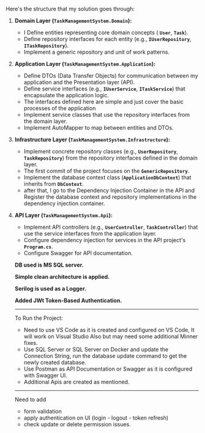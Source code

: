 Here's the structure that my solution goes through:

1. **Domain Layer (`TaskManagementSystem.Domain`):**
    - I Define entities representing core domain concepts ( **`User`**, **`Task`**).
    - Define repository interfaces for each entity (e.g., **`IUserRepository`**, **`ITaskRepository`**).
    - Implement a generic repository and unit of work patterns.
2. **Application Layer (`TaskManagementSystem.Application`):**
    - Define DTOs (Data Transfer Objects) for communication between my application and the Presentation layer (API).
    - Define service interfaces (e.g., **`IUserService`**, **`ITaskService`**) that encapsulate the application logic.
    - The interfaces defined here are simple and just cover the basic processes of the application
    - Implement service classes that use the repository interfaces from the domain layer.
    - Implement AutoMapper to map between entities and DTOs.
3. **Infrastructure Layer (`TaskManagementSystem.Infrastructure`):**
    - Implement concrete repository classes (e.g., **`UserRepository`**, **`TaskRepository`**) from the repository interfaces defined in the domain layer.
    - The first commit of the project focuses on the **`GenericRepository`**.
    - Implement the database context class (**`ApplicationDbContext`**) that inherits from **`DbContext`**.
    - after that, I go to the Dependency Injection Container in the API and Register the database context and repository implementations in the dependency injection container.
4. **API Layer (`TaskManagementSystem.Api`):**
    - Implement API controllers (e.g., **`UserController`**, **`TaskController`**) that use the service interfaces from the application layer.
    - Configure dependency injection for services in the API project's **` Program.cs`**.
    - Configure Swagger for API documentation.
    
    **DB used is MS SQL server.**
    
    **Simple clean architecture is applied.**
    
    **Serilog is used as a Logger.**
    
    **Added JWt Token-Based Authentication.**
    
    ---
    
    To Run the Project:
    
    - Need to use VS Code as it is created and configured on VS Code, It will work on Visual Studio Also but may need some additional Minner fixes.
    - Use SQL Server or SQL Server on Docker and update the Connection String, run the database update command to get the newly created database.
    - Use Postman as API Documentation or Swagger as it is configured with Swagger UI.
    - Additional Apis are created as mentioned.
  
   ------------------------------------------------------------------------------
   Need to add
   - form validation
   - apply authentication on UI (login - logout - token refresh)
   - check update or delete permission issues.
